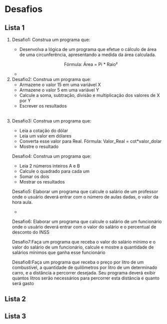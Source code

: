 <h1>Desafios</h1>
<h2>Lista 1</h2>
<ol>
<li>

Desafio1: Construa um programa que: 
<ul>
<li>
Desenvolva a lógica de um programa que efetue o cálculo de área de uma circunferência, apresentando a medida da área calculada.<br>
<p align="center">Fórmula: Área = Pi * Raio²</p>
<li>
</ul>
</li>

<li>
Desafio2: Construa um programa que:
<ul>
<li>
Armazene o valor 15 em uma variável X
</li>
<li>
Armazene o valor 5 em uma variável Y
</li>
<li>
Calcule a soma, subtração, divisão e multiplicação dos valores de X por Y
</li>
<li>
Escrever os resultados
</li>
</ul>
</li>
<br>

<li>

Desafio3: Construa um programa que: 
<ul>
<li>
Leia a cotação do dólar
</li>
<li>
Leia um valor em dólares
</li>
<li>
Converta esse valor para Real. Fórmula: Valor_Real = cot*valor_dolar
</li>
<li>
Mostre o resultado
</li>
</ul>
</li>

Desafio4: Construa um programa que: 
<ul>
<li>
Leia 2 números inteiros A e B
</li>
<li>
Calcule o quadrado para cada um
</li>
<li>
Somar os dois
</li>
<li>
Mostrar os resultados
</li>
</ul>
</li>

Desafio5: Elaborar um programa que calcule o salário de um professor onde o usuário deverá entrar com o número de aulas dadas, o valor da hora aula.
<ul>
<li>
</ul>
</li>



Desafio6: Elaborar um programa que calcule o salário de um funcionário onde o usuário deverá entrar com o valor do salário e o percentual de desconto do INSS

Desafio7:Faça um programa que receba o valor do salário mínimo e o valor do salário de um funcionário, calcule e mostre a quantidade de salários mínimos que ganha esse funcionário


Desafio8:Faça um programa que receba o preço por litro de um combustível, a quantidade de quilômetros por litro de um determinado carro, e a distância a percorrer desejada. Seu programa deverá exibir quantos litros serão necessários para percorrer esta distância e quanto será gasto


</ol>












<h2>Lista 2</h2>


<h2>Lista 3</h2>
